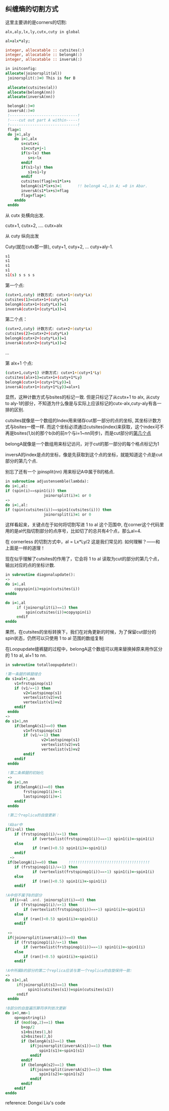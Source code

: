 ## 纠缠熵的切割方式

这里主要讲的是corners的切割:  

```fortran
alx,aly,lx,ly,cutx,cuty in global

al=alx*aly;

integer, allocatable :: cutsites(:) 
integer, allocatable :: belongA(:) 
integer, allocatable :: inversA(:) 

in initconfig:
allocate(joinorsplit(al))
 joinorsplit(:)=0 This is for B
 
 allocate(cutsites(al))
 allocate(belongA(nn))
 allocate(inversA(nn))

 belongA(:)=0
 inversA(:)=0
 !------------------------------!
 !----cut out part A within-----!
 !------------------------------!
 flag=1
 do j=1,aly
    do i=1,alx
       s=cutx+i
       s1=cuty+j-1
       if(s>lx) then
          s=s-lx
       endif
       if(s1>ly) then
          s1=s1-ly
       endif
       cutsites(flag)=s1*lx+s
       belongA(s1*lx+s)=1       !! belongA =1,in A; =0 in Abar.
       inversA(s1*lx+s)=flag
       flag=flag+1
    enddo
 enddo
```



从 cutx 处横向出发.

cutx+1, cutx+2, .... cutx+alx

从 cuty 纵向出发

Cuty(就在cutx那一排), cuty+1, cuty+2, ... cuty+aly-1.

```bash
s1
s1
s1
s1
s1(s) s s s s
```

第一个点:

```bash
(cutx+1,cuty) 计数方式: cutx+1+(cuty*Lx)
cutsites(1)=cutx+1+(cuty*Lx)
belongA(cutx+1+(cuty*Lx))=1
inversA(cutx+1+(cuty*Lx))=1
```

第二个点：

```bash
(cutx+2,cuty) 计数方式: cutx+2+(cuty*Lx)
cutsites(2)=cutx+2+(cuty*Lx)
belongA(cutx+2+(cuty*Lx))=1
inversA(cutx+2+(cuty*Lx))=2
```

... 

第 alx+1 个点:

```bash
(cutx+1,cuty+1) 计数方式: cutx+1+(cuty+1*Ly)
cutsites(alx+1)=cutx+1+(cuty+1*Ly)
belongA(cutx+1+(cuty+1*Ly))=1
inversA(cutx+1+(cuty+1*Ly))=alx+1
```

显然，这种计数方式与bsites的标记一致.  但是只标记了从cutx+1 to alx, 从cuty to aly-1的部分，不知道为什么像是与实际上应该标记的cutx-alx,cuty-aly有各一排的区别.

cutsites就像是一个数组的Index用来储存cut那一部分的点的坐标, 其坐标计数方式与bsites一模一样.  而这个坐标必须通过cutsites(index)来获取，这个index可不再是bsites(1,b)的那个b(b的前n个与i=1~nn同步)，而是cut部分的<u>第几个点</u>

belongA就像是一个数组用来标记访问，对于cut的那一部分的每个格点标记为1

inversA的index是点的坐标，像是先获取到这个点的坐标，就能知道这个点是cut部分的第几个点.



别忘了还有一个 jpinsplit(nn) 用来标记A中属于B的格点.



```fortran
in subroutine adjustensemble(lambda):
do i=1,al:
if (spin(i)==spin1(i)) then
                 joinorsplit(i)=1 or 0
->
do i=1,al:
if (spin(cutsites(i))==spin1(cutsites(i))) then
                 joinorsplit(i)=1 or 0
```

这样看起来，关键点在于如何将切割写进 1 to al 这个范围中,  在corner这个代码里用的是al代指切割部分的点序号，比如切了的总共有4个点，那么al=4.

在 cornerless 的切割方式中，al = Lx*Ly/2 这是我们常见的. 如何理解？——和上面是一样的道理！

现在似乎理解了cutsites的作用了，它会将 1 to al 读取为cut的部分的第几个点，输出对应的点的坐标计数.

```fortran
in subroutine diagonalupdate():
->
do i=1,al
    copyspin(i)=spin(cutsites(i))
enddo

do i=1,al
     if (joinorsplit(i)==1) then
         spin(cutsites(i))=copyspin(i) 
     endif
enddo
```

果然，在cutsites的坐标转换下，我们在对角更新的时候，为了保留cut部分的spin状态，仍然可以只使用 1 to al 范围的数组复制

在Loopupdate缝裤腿的过程中，belongA这个数组可以用来替换掉原来用作区分的 1 to al, al+1 to nn.

```fortran
in subroutine totalloopupdate():

!第一条腿的裤腿缝合
do s1=al+1,nn 
    v1=frstspinop(s1)
    if (v1/=-1) then
        v2=lastspinop(s1)
        vertexlist(v2)=v1
        vertexlist(v1)=v2
    endif
 enddo
->
do s1=1,nn
    if(belongA(s1)==0) then
        v1=frstspinop(s1)
        if (v1/=-1) then
                v2=lastspinop(s1)
                vertexlist(v2)=v1
                vertexlist(v1)=v2
        endif
    endif
 enddo
 
 !第二条裤腿的初始化
 ->
 do i=1,nn
    if(belongA(i)==0) then
        frstspinop1(i)=-1  
        lastspinop1(i)=-1  
    endif
 enddo
 
 !第二个replica的自旋更新：
 
 !Abar中
if(i>al) then
    if (frstspinop1(i)/=-1) then
            if (vertexlist(frstspinop1(i))==-1) spin1(i)=-spin1(i)
    else
            if (ran()<0.5) spin1(i)=-spin1(i)
    endif
  ->
 if(belongA(i)==0) then     !!!!!!!!!!!!!!!!!!!!!!!!!!!!!!!!!!!!
    if (frstspinop1(i)/=-1) then
            if (vertexlist(frstspinop1(i))==-1) spin1(i)=-spin1(i)
    else
            if (ran()<0.5) spin1(i)=-spin1(i)
    endif
    
!A中但不属于B的部分
  if(i<=al .and. joinorsplit(i)==0) then 
    if (frstspinop1(i)/=-1) then
        if (vertexlist(frstspinop1(i))==-1) spin1(i)=-spin1(i)
    else
        if (ran()<0.5) spin1(i)=-spin1(i)
    endif
      
 ->
 if(joinorsplit(inversA(i))==0) then
    if (frstspinop1(i)/=-1) then
        if (vertexlist(frstspinop1(i))==-1) spin1(i)=-spin1(i)
    else
        if (ran()<0.5) spin1(i)=-spin1(i)
    endif
            
!A中所属B的部分的第二个replica应该与第一个replica的自旋保持一致:
->
do s1=1,al
     if(joinorsplit(s1)==1) then
          spin1(cutsites(s1))=spin(cutsites(s1))
     endif
 enddo
 
!B部分的自旋遍历算符序列依次更新
do i=0,mm-1
    op=opstring(i)
    if (mod(op,2)==1) then
       b=op/2
       s1=bsites(1,b)
       s2=bsites(2,b)
       if (belongA(s1)==1) then
           if(joinorsplit(inversA(s1))==1) then
               spin1(s1)=-spin1(s1)
           endif
       endif
       if (belongA(s2)==1) then   
           if(joinorsplit(inversA(s2))==1) then
               spin1(s2)=-spin1(s2)
           endif
       endif
    endif
enddo
```

reference: 
Dongxi Liu's code

